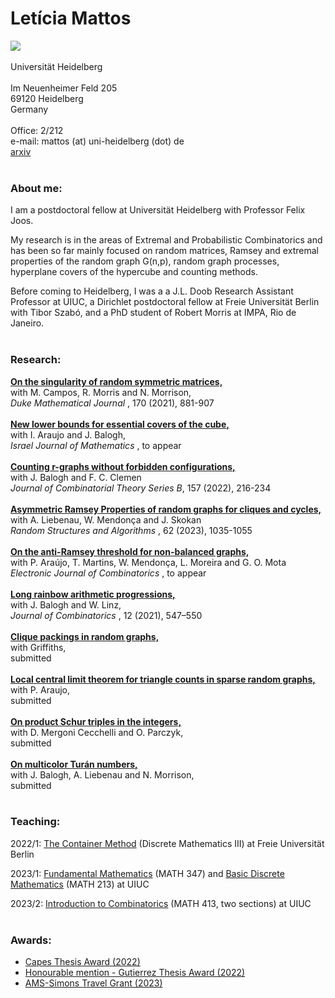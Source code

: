 # Letícia Mattos


<a href="https://opc.mfo.de/detail?photo_id=24846"><img src="https://github.com/leticiamat/leticiamat.github.io/assets/21958842/a277fbbc-b8a0-411a-b0a5-e9133cf574b9"></a>
<br> 
<br> 
Universität Heidelberg
<br> 
<br> 
Im Neuenheimer Feld 205
<br> 
69120 Heidelberg
<br> 
Germany
<br> 
<br> 
Office: 2/212
<br>
e-mail: mattos (at) uni-heidelberg (dot) de
<br> 
<a href="https://arxiv.org/search/math?searchtype=author&query=Mattos,+L"><span>arxiv</span></a> <br>
<br> 
### About me:

I am a postdoctoral fellow at Universität Heidelberg with Professor Felix Joos.

My research is in the areas of Extremal and Probabilistic Combinatorics and has been so far mainly focused on random matrices, Ramsey and extremal properties of the random graph G(n,p), random graph processes, hyperplane covers of the hypercube and counting methods. 

Before coming to Heidelberg, I was a a J.L. Doob Research Assistant Professor at UIUC, a Dirichlet postdoctoral fellow at Freie Universität Berlin with Tibor Szabó, and a PhD student of Robert Morris at IMPA, Rio de Janeiro.
<br> 
<br> 
### Research:

<a href="https://arxiv.org/abs/1904.11478"><span><b>On the singularity of random symmetric matrices,</b></span></a> <br>
<span>with M. Campos, R. Morris and N. Morrison,</span><br>
<span><i>Duke Mathematical Journal </i>, 170 (2021), 881-907 </span><br>
<br>
<a href="https://arxiv.org/abs/2209.00140"><span><b>New lower bounds for essential covers of the cube,</b></span></a> <br>
<span>with I. Araujo and J. Balogh,</span><br>
<span><i> Israel Journal of Mathematics </i>, to appear </span><br>
<br>
<a href="https://arxiv.org/abs/2107.14798"><span><b>Counting r-graphs without forbidden configurations,</b></span></a> <br>
<span>with J. Balogh and F. C. Clemen </span><br>
<span><i> Journal of Combinatorial Theory Series B</i>, 157 (2022), 216-234 </span><br>
<br>
<a href="https://arxiv.org/abs/2010.11933"><span><b>Asymmetric Ramsey Properties of random graphs for cliques and cycles,</b></span></a> <br>
<span>with A. Liebenau, W. Mendonça and J. Skokan </span><br>
<span><i> Random Structures and Algorithms </i>, 62 (2023), 1035-1055 </span><br>
<br>
<a href="https://arxiv.org/abs/2201.05106"><span><b>On the anti-Ramsey threshold for non-balanced graphs,</b></span></a> <br>
<span>with P. Araújo, T. Martins, W. Mendonça, L. Moreira and G. O. Mota </span><br>
<span><i> Electronic Journal of Combinatorics </i>, to appear </span><br>
<br>
<a href="https://arxiv.org/abs/1905.03811"><span><b>Long rainbow arithmetic progressions,</b></span></a> <br>
<span>with J. Balogh and W. Linz, </span><br>
<span><i> Journal of Combinatorics </i>, 12 (2021), 547–550 </span><br>
<br>
<a href="http://arxiv.org/abs/2405.00667"><span><b>Clique packings in random graphs,</b></span></a> <br>
<span>with Griffiths, </span><br>
<span>submitted </span><br>
<br>
<a href="https://arxiv.org/abs/2307.09446"><span><b>Local central limit theorem for triangle counts in sparse random graphs,</b></span></a> <br>
<span>with P. Araujo, </span><br>
<span>submitted </span><br>
<br>
<a href="https://arxiv.org/abs/2311.18796"><span><b>On product Schur triples in the integers,</b></span></a> <br>
<span>with D. Mergoni Cecchelli and O. Parczyk, </span><br>
<span>submitted </span><br>
<br> 
<a href="https://arxiv.org/abs/2402.05060"><span><b>On multicolor Turán numbers,</b></span></a> <br>
<span>with J. Balogh, A. Liebenau and N. Morrison, </span><br>
<span>submitted </span><br>
<br> 
### Teaching:

2022/1: [The Container Method](https://drive.google.com/drive/folders/1wBxQOEIaFefwmI4gEX475sVGhNxgovxX?usp=sharing) (Discrete Mathematics III) at Freie Universität Berlin

2023/1: [Fundamental Mathematics](https://lmattos.web.illinois.edu/math-347/) (MATH 347) and [Basic Discrete Mathematics](https://lmattos.web.illinois.edu/math213/) (MATH 213) at UIUC

2023/2: [Introduction to Combinatorics](https://lmattos.web.illinois.edu/math-413/) (MATH 413, two sections) at UIUC
<br>
<br> 

### Awards:

- [Capes Thesis Award (2022)](https://impa.br/en_US/noticias/tese-de-leticia-mattos-vence-premio-capes/)
- [Honourable mention - Gutierrez Thesis Award (2022)](https://impa.br/en_US/noticias/leticia-mattos-leva-mencao-honrosa-no-premio-gutierrez/)
- [AMS-Simons Travel Grant (2023)](https://www.ams.org/programs/travel-grants/AMS-SimonsTG/recipients)
